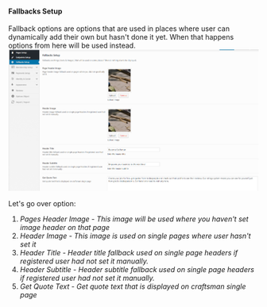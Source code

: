 #### Fallbacks Setup

Fallback options are options that are used in places where user can dynamically add their own but hasn't done it yet. When that happens options from here will be used instead.![](/assets/72.png)

Let's go over option:

1. _Pages Header Image - This image will be used where you haven't set image header on that page_
2. _Header Image - This image is used on single pages where user hasn't set it_
3. _Header Title - Header title fallback used on single page headers if registered user had not set it manually._
4. _Header Subtitle - Header subtitle fallback used on single page headers if registered user had not set it manually._
5. _Get Quote Text - Get quote text that is displayed on craftsman single page_



